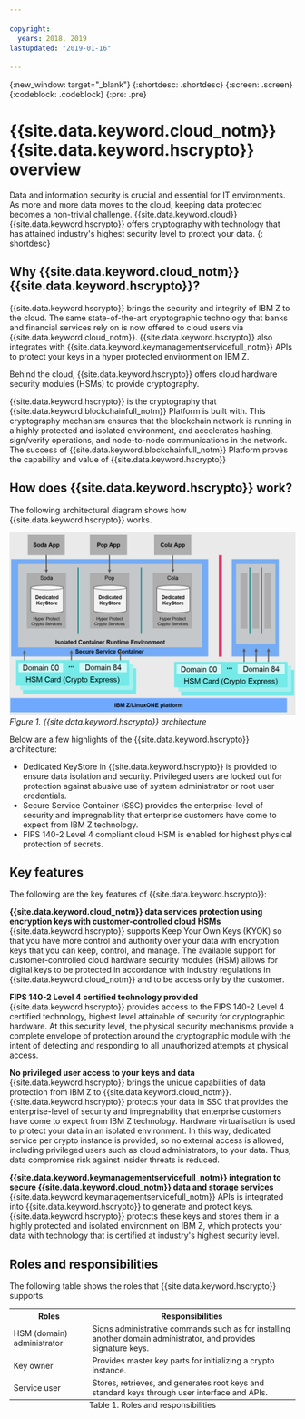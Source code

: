```yaml
---

copyright:
  years: 2018, 2019
lastupdated: "2019-01-16"

---
```


{:new_window: target="_blank"}
{:shortdesc: .shortdesc}
{:screen: .screen}
{:codeblock: .codeblock}
{:pre: .pre}

# {{site.data.keyword.cloud_notm}} {{site.data.keyword.hscrypto}} overview

<!-- ***Disclaimer: {{site.data.keyword.cloud}} {{site.data.keyword.hscrypto}} is in the BETA phase and is for tryout and test purpose only. To prevent data loss, use only test data in the current service. This restriction also applies to using {{site.data.keyword.hscrypto}} with other  {{site.data.keyword.cloud_notm}} services. *** -->

Data and information security is crucial and essential for IT environments. As more and more data moves to the cloud, keeping data protected becomes a non-trivial challenge.  {{site.data.keyword.cloud}} {{site.data.keyword.hscrypto}} offers cryptography with technology that has attained industry's highest security level to protect your data.
{: shortdesc}

## Why {{site.data.keyword.cloud_notm}} {{site.data.keyword.hscrypto}}?

{{site.data.keyword.hscrypto}} brings the security and integrity of IBM Z to the cloud. The same state-of-the-art cryptographic technology that banks and financial services rely on is now offered to cloud users via {{site.data.keyword.cloud_notm}}. <!-- With {{site.data.keyword.hscrypto}}, you can protect your data at rest, in use, and in transit.--> {{site.data.keyword.hscrypto}} also integrates with {{site.data.keyword.keymanagementservicefull_notm}} APIs to protect your keys in a hyper protected environment on IBM Z.

Behind the cloud, {{site.data.keyword.hscrypto}} offers cloud hardware security modules (HSMs) to provide cryptography.<!-- via PKCS#11 application programming interfaces (APIs). You can access {{site.data.keyword.hscrypto}} with several popular programming languages such as Java, JavaScript, and Swift. -->

{{site.data.keyword.hscrypto}} is the cryptography that {{site.data.keyword.blockchainfull_notm}} Platform is built with. This cryptography mechanism ensures that the blockchain network is running in a highly protected and isolated environment, and accelerates hashing, sign/verify operations, and node-to-node communications in the network. The success of {{site.data.keyword.blockchainfull_notm}} Platform proves the capability and value of {{site.data.keyword.hscrypto}}

## How does {{site.data.keyword.hscrypto}} work?

The following architectural diagram shows how {{site.data.keyword.hscrypto}} works.

![{{site.data.keyword.hscrypto}} architecture](image/architecture.png "{{site.data.keyword.hscrypto}} architecture")
*Figure 1. {{site.data.keyword.hscrypto}} architecture*  

Below are a few highlights of the {{site.data.keyword.hscrypto}} architecture:

<!-- * Applications connect to {{site.data.keyword.hscrypto}} through PKCS#11 APIs. -->

- Dedicated KeyStore in {{site.data.keyword.hscrypto}} is provided to ensure data isolation and security. Privileged users are locked out for protection against abusive use of system administrator or root user credentials.  
- Secure Service Container (SSC) provides the enterprise-level of security and impregnability that enterprise customers have come to expect from IBM Z technology.  
- FIPS 140-2 Level 4 compliant cloud HSM is enabled for highest physical protection of secrets.  

## Key features  

The following are the key features of {{site.data.keyword.hscrypto}}:

**{{site.data.keyword.cloud_notm}} data services protection using encryption keys with customer-controlled cloud HSMs**  
{{site.data.keyword.hscrypto}} supports Keep Your Own Keys (KYOK) so that you have more control and authority over your data with encryption keys that you can keep, control, and manage. The available support for customer-controlled cloud hardware security modules (HSM) allows for digital keys to be protected in accordance with industry regulations in {{site.data.keyword.cloud_notm}} and to be access only by the customer.<!-- The HSM provides PKCS#11 APIs, which makes {{site.data.keyword.hscrypto}} accessible by several popular programming languages such as Java, JavaScript, and Swift.-->

**FIPS 140-2 Level 4 certified technology provided**  
{{site.data.keyword.hscrypto}} provides access to the FIPS 140-2 Level 4 certified technology, highest level attainable of security for cryptographic hardware. <!-- Industries, such as financial sector services, require this level of security to protect their data.--> At this security level, the physical security mechanisms provide a complete envelope of protection around the cryptographic module with the intent of detecting and responding to all unauthorized attempts at physical access.

**No privileged user access to your keys and data**  
{{site.data.keyword.hscrypto}} brings the unique capabilities of data protection from IBM Z to {{site.data.keyword.cloud_notm}}. {{site.data.keyword.hscrypto}} protects your data in SSC that provides the enterprise-level of security and impregnability that enterprise customers have come to expect from IBM Z technology. Hardware virtualisation is used to protect your data in an isolated environment. In this way, dedicated service per crypto instance is provided, so no external access is allowed, including privileged users such as cloud administrators, to your data. Thus, data compromise risk against insider threats is reduced.

**{{site.data.keyword.keymanagementservicefull_notm}} integration to secure {{site.data.keyword.cloud_notm}} data and storage services**  
{{site.data.keyword.keymanagementservicefull_notm}} APIs is integrated into {{site.data.keyword.hscrypto}} to generate and protect keys. {{site.data.keyword.hscrypto}} protects these keys and stores them in a highly protected and isolated environment on IBM Z, which protects your data with technology that is certified at industry's highest security level.

<!-- {{site.data.keyword.hscrypto}} also leverages the **IBM Advanced Crypto Service Provider (ACSP)** solution that enables remote access to the IBM’s cryptographic coprocessors. ACSP allows for utilization of strong hardware-based cryptography as a service in distributed environments where data security cannot be guaranteed. {{site.data.keyword.hscrypto}} utilizes ACSP as a *network hardware security module (NetHSM)* that provides access to HSM via PKCS#11 standard APIs.-->

<!-- With {{site.data.keyword.hscrypto}}, your **SSL keys are offloaded** to a {{site.data.keyword.hscrypto}} to ensure security and protection of those sensitive keys.  Besides, the certificate lifecycle management gets common approach to manage certtificates and offers the visibility to certificate expiration.-->

## Roles and responsibilities

The following table shows the roles that {{site.data.keyword.hscrypto}} supports.

<table>
  <tr>
    <th>Roles</th>
    <th>Responsibilities</th>
  </tr>
  <tr>
    <td>HSM (domain) administrator</td>
    <td>
      Signs administrative commands such as for installing another domain administrator, and provides signature keys.
    </td>
  </tr>
  <tr>
    <td>Key owner</td>
    <td>Provides master key parts for initializing a crypto instance.</td>
  </tr>
  <tr>
    <td>Service user</td>
    <td>Stores, retrieves, and generates root keys and standard keys through user interface and APIs.</td>
  </tr>
  <caption style="caption-side:bottom;">Table 1. Roles and responsibilities</caption>
</table>
